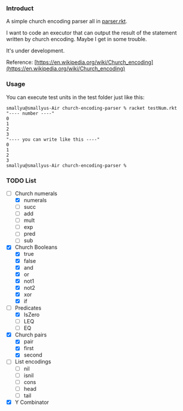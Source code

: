 
### Introduct

A simple church encoding parser all in [parser.rkt](https://github.com/smallyunet/church-encoding-parser/blob/master/parser.rkt).

I want to code an executor that can output the result of the statement written by church encoding. Maybe I get in some trouble.

It's under development.

Reference: [https://en.wikipedia.org/wiki/Church_encoding](https://en.wikipedia.org/wiki/Church_encoding)

### Usage

You can execute test units in the test folder just like this:

```
smallyu@smallyus-Air church-encoding-parser % racket testNum.rkt 
"---- number ----"
0
1
2
3
"---- you can write like this ----"
0
1
2
3
smallyu@smallyus-Air church-encoding-parser %
```

### TODO List

- [ ] Church numerals
    - [x] numerals
    - [ ] succ
    - [ ] add
    - [ ] mult
    - [ ] exp
    - [ ] pred
    - [ ] sub

- [x] Church Booleans
    - [x] true
    - [x] false
    - [x] and
    - [x] or
    - [x] not1
    - [x] not2
    - [x] xor
    - [X] if

- [ ] Predicates
    - [x] IsZero
    - [ ] LEQ
    - [ ] EQ

- [x] Church pairs
    - [x] pair
    - [x] first
    - [x] second

- [ ] List encodings
    - [ ] nil
    - [ ] isnil
    - [ ] cons
    - [ ] head
    - [ ] tail

- [x] Y Combinator
